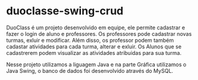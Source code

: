 # duoclasse-swing-crud

DuoClass é um projeto desenvolvido em equipe, ele permite cadastrar e fazer o login de aluno e professores. Os professores pode cadastrar novas turmas, exluir e modificar. Além disso, os professor podem também cadastar atividades para cada turma, alterar e exluir. Os Alunos que se cadastrerem podem visualizar as atividades atribuidas para sua turma.

Nesse projeto utilizamos a liguagem Java e na parte Gráfica utilizamos o Java Swing, o banco de dados foi desenvolvido através do MySQL.
